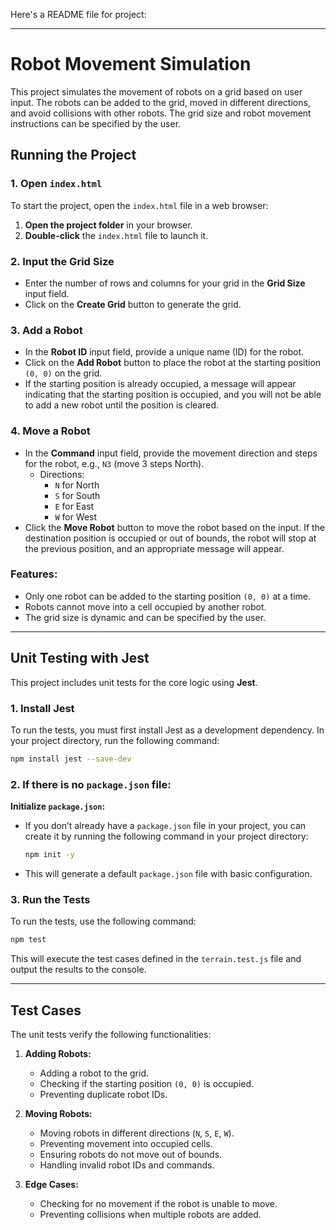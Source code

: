 Here's a README file for project:

---

# Robot Movement Simulation

This project simulates the movement of robots on a grid based on user input. The robots can be added to the grid, moved in different directions, and avoid collisions with other robots. The grid size and robot movement instructions can be specified by the user.

## Running the Project

### 1. Open `index.html`

To start the project, open the `index.html` file in a web browser:

1. **Open the project folder** in your browser.
2. **Double-click** the `index.html` file to launch it.

### 2. Input the Grid Size

- Enter the number of rows and columns for your grid in the **Grid Size** input field.
- Click on the **Create Grid** button to generate the grid.

### 3. Add a Robot

- In the **Robot ID** input field, provide a unique name (ID) for the robot.
- Click on the **Add Robot** button to place the robot at the starting position `(0, 0)` on the grid.
- If the starting position is already occupied, a message will appear indicating that the starting position is occupied, and you will not be able to add a new robot until the position is cleared.

### 4. Move a Robot

- In the **Command** input field, provide the movement direction and steps for the robot, e.g., `N3` (move 3 steps North).
  - Directions:
    - `N` for North
    - `S` for South
    - `E` for East
    - `W` for West
- Click the **Move Robot** button to move the robot based on the input. If the destination position is occupied or out of bounds, the robot will stop at the previous position, and an appropriate message will appear.

### Features:
- Only one robot can be added to the starting position `(0, 0)` at a time.
- Robots cannot move into a cell occupied by another robot.
- The grid size is dynamic and can be specified by the user.

---

## Unit Testing with Jest

This project includes unit tests for the core logic using **Jest**.

### 1. Install Jest

To run the tests, you must first install Jest as a development dependency. In your project directory, run the following command:

```bash
npm install jest --save-dev
```


### 2. If there is no `package.json` file:

   **Initialize `package.json`:**
   - If you don’t already have a `package.json` file in your project, you can create it by running the following command in your project directory:
     ```bash
     npm init -y
     ```
   - This will generate a default `package.json` file with basic configuration.

### 3. Run the Tests

To run the tests, use the following command:

```bash
npm test
```

This will execute the test cases defined in the `terrain.test.js` file and output the results to the console.

---

## Test Cases

The unit tests verify the following functionalities:

1. **Adding Robots:**
   - Adding a robot to the grid.
   - Checking if the starting position `(0, 0)` is occupied.
   - Preventing duplicate robot IDs.

2. **Moving Robots:**
   - Moving robots in different directions (`N`, `S`, `E`, `W`).
   - Preventing movement into occupied cells.
   - Ensuring robots do not move out of bounds.
   - Handling invalid robot IDs and commands.

3. **Edge Cases:**
   - Checking for no movement if the robot is unable to move.
   - Preventing collisions when multiple robots are added.




